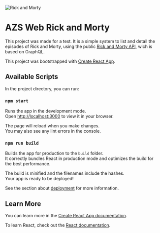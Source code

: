 ![Rick and Morty](https://br.web.img3.acsta.net/pictures/17/11/06/14/13/5164749.jpg?coixp=50&coiyp=47)

# AZS Web Rick and Morty

This project was made for a test. It is a simple system to list and detail the episodes of Rick and Morty, using the public [Rick and Morty API](https://rickandmortyapi.com/graphql), wich is based on GraphQL.

This project was bootstrapped with [Create React App](https://github.com/facebook/create-react-app).

## Available Scripts

In the project directory, you can run:

### `npm start`

Runs the app in the development mode.\
Open [http://localhost:3000](http://localhost:3000) to view it in your browser.

The page will reload when you make changes.\
You may also see any lint errors in the console.

### `npm run build`

Builds the app for production to the `build` folder.\
It correctly bundles React in production mode and optimizes the build for the best performance.

The build is minified and the filenames include the hashes.\
Your app is ready to be deployed!

See the section about [deployment](https://facebook.github.io/create-react-app/docs/deployment) for more information.

## Learn More

You can learn more in the [Create React App documentation](https://facebook.github.io/create-react-app/docs/getting-started).

To learn React, check out the [React documentation](https://reactjs.org/).
